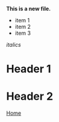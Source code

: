 **This is a new file.**

* item 1
* item 2
* item 3

*italics*

# Header 1 #
# Header 2 #


[Home](index.html)
